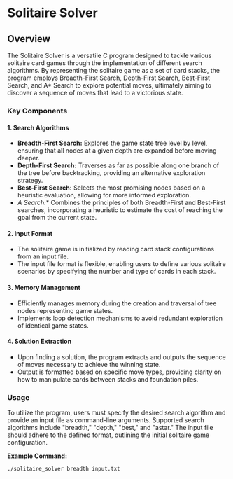 # Solitaire Solver

## Overview
The Solitaire Solver is a versatile C program designed to tackle various solitaire card games through the implementation of different search algorithms. By representing the solitaire game as a set of card stacks, the program employs Breadth-First Search, Depth-First Search, Best-First Search, and A* Search to explore potential moves, ultimately aiming to discover a sequence of moves that lead to a victorious state.

### Key Components

#### 1. Search Algorithms
   - **Breadth-First Search:** Explores the game state tree level by level, ensuring that all nodes at a given depth are expanded before moving deeper.
   - **Depth-First Search:** Traverses as far as possible along one branch of the tree before backtracking, providing an alternative exploration strategy.
   - **Best-First Search:** Selects the most promising nodes based on a heuristic evaluation, allowing for more informed exploration.
   - **A* Search:** Combines the principles of both Breadth-First and Best-First searches, incorporating a heuristic to estimate the cost of reaching the goal from the current state.

#### 2. Input Format
   - The solitaire game is initialized by reading card stack configurations from an input file.
   - The input file format is flexible, enabling users to define various solitaire scenarios by specifying the number and type of cards in each stack.

#### 3. Memory Management
   - Efficiently manages memory during the creation and traversal of tree nodes representing game states.
   - Implements loop detection mechanisms to avoid redundant exploration of identical game states.

#### 4. Solution Extraction
   - Upon finding a solution, the program extracts and outputs the sequence of moves necessary to achieve the winning state.
   - Output is formatted based on specific move types, providing clarity on how to manipulate cards between stacks and foundation piles.

### Usage
To utilize the program, users must specify the desired search algorithm and provide an input file as command-line arguments. Supported search algorithms include "breadth," "depth," "best," and "astar." The input file should adhere to the defined format, outlining the initial solitaire game configuration.

**Example Command:**
```bash
./solitaire_solver breadth input.txt

